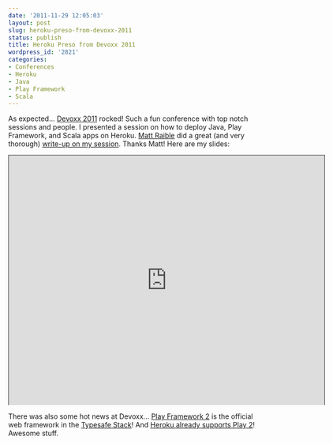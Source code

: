 ```yaml
---
date: '2011-11-29 12:05:03'
layout: post
slug: heroku-preso-from-devoxx-2011
status: publish
title: Heroku Preso from Devoxx 2011
wordpress_id: '2821'
categories:
- Conferences
- Heroku
- Java
- Play Framework
- Scala
---
```


As expected...  [Devoxx 2011](http://devoxx.com/display/DV11/Home) rocked!  Such a fun conference with top notch sessions and people.  I presented a session on how to deploy Java, Play Framework, and Scala apps on Heroku.  [Matt Raible](http://raibledesigns.com) did a great (and very thorough) [write-up on my session](http://raibledesigns.com/rd/entry/deploying_java_and_play_framework).  Thanks Matt!  Here are my slides:  
<iframe src="http://app.sliderocket.com:80/app/fullplayer.aspx?id=63937b0f-b1ca-49e9-9b04-9359eb3fa6ab" width="640" height="506" scrolling=no frameBorder="1" style="border:1px solid #333333;border-bottom-style:none"></iframe>

There was also some hot news at Devoxx...  [Play Framework 2](http://www.playframework.org/2.0) is the official web framework in the [Typesafe Stack](http://typesafe.com/technology/play)!  And [Heroku already supports Play 2](https://github.com/playframework/Play20/wiki/ProductionHeroku)!  Awesome stuff.
